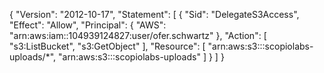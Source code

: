 {
    "Version": "2012-10-17",
    "Statement": [
        {
            "Sid": "DelegateS3Access",
            "Effect": "Allow",
            "Principal": {
                "AWS": "arn:aws:iam::104939124827:user/ofer.schwartz"
            },
            "Action": [
                "s3:ListBucket",
                "s3:GetObject"
            ],
            "Resource": [
                "arn:aws:s3:::scopiolabs-uploads/*",
                "arn:aws:s3:::scopiolabs-uploads"
            ]
        }
    ]
}